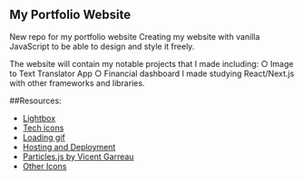 ## My Portfolio Website

New repo for my portfolio website
Creating my website with vanilla JavaScript to be able to design and style it freely.

The website will contain my notable projects that I made including:
○ Image to Text Translator App
○ Financial dashboard I made studying React/Next.js with other frameworks and libraries.

##Resources:

- [Lightbox](https://github.com/lokesh/lightbox2)
- [Tech icons](https://boxicons.com/)
- [Loading gif](https://loading.io/)
- [Hosting and Deployment](https://firebase.google.com/)
- [Particles.js by Vicent Garreau](https://github.com/VincentGarreau/particles.js/)
- [Other Icons](https://www.flaticon.com/free-icon/art-studies_5404889?term=art&page=1&position=4&origin=tag&related_id=5404889)
